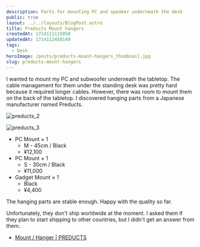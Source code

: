 ```yaml
---
description: Parts for mounting PC and speaker underneath the desk
public: true
layout: ../../layouts/BlogPost.astro
title: Preducts Mount hangers
createdAt: 1714111115958
updatedAt: 1714112458149
tags:
  - Desk
heroImage: /posts/preducts-mount-hangers_thumbnail.jpg
slug: preducts-mount-hangers
---
```



I wanted to mount my PC and subwoofer underneath the tabletop.
The cable management for them under the standing desk was pretty hard because it required longer cables.
However, there was room to mount them on the back of the tabletop.
I discovered hanging parts from a Japanese manufacturer named Preducts.

![preducts_2](/posts/preducts-mount-hangers_preducts-2.jpg)

![preducts_3](/posts/preducts-mount-hangers_preducts-3.jpg)

- PC Mount × 1
  - M - 45cm / Black
  - ¥12,100
- PC Mount × 1
  - S - 30cm / Black
  - ¥11,000
- Gadget Mount × 1
  - Black
  - ¥4,400

The hanging parts are stable enough.
Happy with the quality so far.

Unfortunately, they don't ship worldwide at the moment. I asked them if they plan to start shipping to other countries, but I didn't get an answer from them.

- [Mount / Hanger | PREDUCTS](https://preducts.jp/collections/module-mount-hanger)
